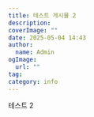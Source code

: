 ```yaml
---
title: 테스트 게시물 2
description: 
coverImage: ""
date: 2025-05-04 14:43
author:
  name: Admin
ogImage:
  url: ""
tag: 
category: info
---
```


테스트 2